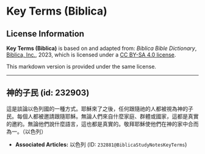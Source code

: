 # Key Terms (Biblica)

## License Information

**Key Terms (Biblica)** is based on and adapted from: _Biblica Bible Dictionary_, [Biblica, Inc.](https://www.biblica.com/), 2023, which is licensed under a [CC BY-SA 4.0 license](https://creativecommons.org/licenses/by-sa/4.0/legalcode.en).

This markdown version is provided under the same license.



--------------------------------

## 神的子民 (id: 232903)

這是談論以色列國的一種方式。耶穌來了之後，任何跟隨祂的人都被視為神的子民。每個人都被邀請跟隨耶穌。無論人們來自什麼家庭、群體或國家，這都是真實的邀約。無論他們說什麼語言，這也都是真實的。敬拜耶穌使他們在神的家中合而為一。（以色列）

* **Associated Articles:** 以色列 (ID: `232881@BiblicaStudyNotesKeyTerms`)

